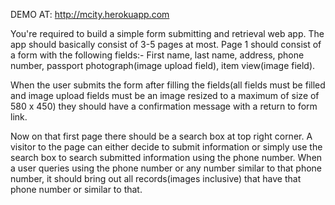 DEMO AT: http://mcity.herokuapp.com


You're required to build a simple form submitting and retrieval web app.
The app should basically consist of 3-5 pages at most.
Page 1 should consist of a form with the following fields:- First name, last name,
address, phone number,
passport photograph(image upload field), item view(image field).

When the user submits the form after filling the
fields(all fields must be filled and image upload fields must be an image
resized to a maximum of size of 580 x 450) they should have a confirmation
message with a return to form link.

Now on that first page there should be a search box at top right corner.
A visitor to the page can either decide to submit information or simply use the
search box to search submitted information using the phone number.
When a user queries using the phone number or any number similar to that phone number,
it should bring out all records(images inclusive) that have that phone number or similar to that.
